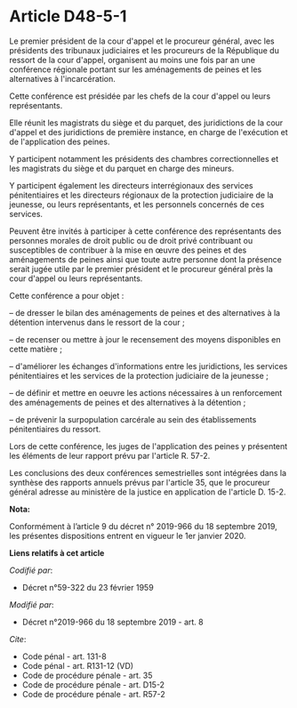 # Article D48-5-1

Le premier président de la cour d'appel et le procureur général, avec les présidents des   tribunaux judiciaires et les
procureurs de la République du ressort de la cour d'appel, organisent au moins une fois par an une conférence régionale
portant sur les aménagements de peines et les alternatives à l'incarcération. 

Cette conférence est présidée par les chefs de la cour d'appel ou leurs représentants. 

Elle réunit les magistrats du siège et du parquet, des juridictions de la cour d'appel et des juridictions de première
instance, en charge de l'exécution et de l'application des peines. 

Y participent notamment les présidents des chambres correctionnelles et les magistrats du siège et du parquet en charge des
mineurs. 

Y participent également les directeurs interrégionaux des services pénitentiaires et les directeurs régionaux de la
protection judiciaire de la jeunesse, ou leurs représentants, et les personnels concernés de ces services. 

Peuvent être invités à participer à cette conférence des représentants des personnes morales de droit public ou de droit
privé contribuant ou susceptibles de contribuer à la mise en œuvre des peines et des aménagements de peines ainsi que toute
autre personne dont la présence serait jugée utile par le premier président et le procureur général près la cour d'appel ou
leurs représentants. 

Cette conférence a pour objet : 

– de dresser le bilan des aménagements de peines et des alternatives à la détention intervenus dans le ressort de la cour ; 

– de recenser ou mettre à jour le recensement des moyens disponibles en cette matière ; 

– d'améliorer les échanges d'informations entre les juridictions, les services pénitentiaires et les services de la
protection judiciaire de la jeunesse ; 

– de définir et mettre en oeuvre les actions nécessaires à un renforcement des aménagements de peines et des alternatives à
la détention ; 

– de prévenir la surpopulation carcérale au sein des établissements pénitentiaires du ressort. 

Lors de cette conférence, les juges de l'application des peines y présentent les éléments de leur rapport prévu par l'article
R. 57-2. 

Les conclusions des deux conférences semestrielles sont intégrées dans la synthèse des rapports annuels prévus par l'article
35, que le procureur général adresse au ministère de la justice en application de l'article D. 15-2.

**Nota:**

Conformément à l’article 9 du décret n° 2019-966 du 18 septembre 2019, les présentes dispositions entrent en vigueur le 1er
janvier 2020.

**Liens relatifs à cet article**

_Codifié par_:

  - Décret n°59-322 du 23 février 1959

_Modifié par_:

  - Décret n°2019-966 du 18 septembre 2019 - art. 8

_Cite_:

  - Code pénal - art. 131-8
  - Code pénal - art. R131-12 (VD)
  - Code de procédure pénale - art. 35
  - Code de procédure pénale - art. D15-2
  - Code de procédure pénale - art. R57-2
